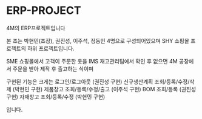 # ERP-PROJECT
4M의 ERP프로젝트입니다

본 조는 박현민(조장), 권진성, 이주석, 정동인 4명으로 구성되어있으며 
SHY 쇼핑몰 프로젝트의 하위 프로젝트입니다.

SME 쇼핑몰에서 고객이 주문한 옷을 
IMS 재고관리팀에서 확인 후 없으면
4M 공장에서 주문을 받아 제작 후 출고하는 식이며 

구현된 기능은 크게는
로그인/로그아웃                  (권진성 구현)
신규생산계획 조회/등록/수정/삭제  (박현민 구현)
제품창고 조회/등록/수정/출고      (이주석 구현)
BOM 조회/등록                   (권진성 구현)
자재창고 조회/등록/수정          (박현민 구현)

입니다.
